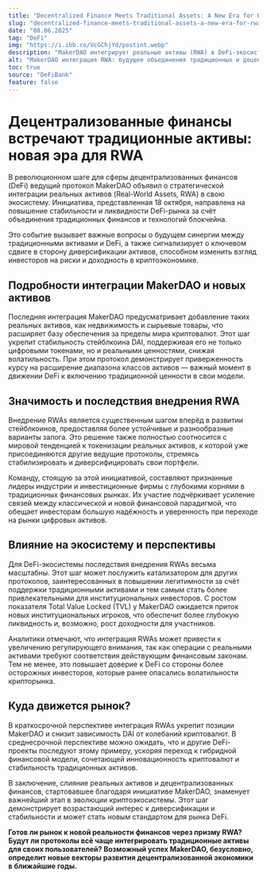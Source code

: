 ```yaml
---
title: "Decentralized Finance Meets Traditional Assets: A New Era for RWA"
slug: "decentralized-finance-meets-traditional-assets-a-new-era-for-rwa"
date: "08.06.2025"
tag: "DeFi"
img: "https://i.ibb.co/VcGChjYd/postint.webp"
description: "MakerDAO интегрирует реальные активы (RWA) в DeFi-экосистему, открывая новый этап развития для стабильности, ликвидности и взаимодействия традиционных и децентрализованных финансов."
alt: "MakerDAO интеграция RWA: будущее объединения традиционных и децентрализованных финансов"
toc: true
source: "DeFiBank"
feature: false
---
```


# Децентрализованные финансы встречают традиционные активы: новая эра для RWA

В революционном шаге для сферы децентрализованных финансов (DeFi) ведущий протокол MakerDAO объявил о стратегической интеграции реальных активов (Real-World Assets, RWA) в свою экосистему. Инициатива, представленная 18 октября, направлена на повышение стабильности и ликвидности DeFi-рынка за счёт объединения традиционных финансов и технологий блокчейна.

Это событие вызывает важные вопросы о будущем синергии между традиционными активами и DeFi, а также сигнализирует о ключевом сдвиге в сторону диверсификации активов, способном изменить взгляд инвесторов на риски и доходность в криптоэкономике.

## Подробности интеграции MakerDAO и новых активов

Последняя интеграция MakerDAO предусматривает добавление таких реальных активов, как недвижимость и сырьевые товары, что расширяет базу обеспечения за пределы мира криптовалют. Этот шаг укрепит стабильность стейблкоина DAI, поддерживая его не только цифровыми токенами, но и реальными ценностями, снижая волатильность. При этом протокол демонстрирует приверженность курсу на расширение диапазона классов активов — важный момент в движении DeFi к включению традиционной ценности в свои модели.

## Значимость и последствия внедрения RWA

Внедрение RWAs является существенным шагом вперёд в развитии стейблкоинов, предоставляя более устойчивые и разнообразные варианты залога. Это решение также полностью соотносится с мировой тенденцией к токенизации реальных активов, к которой уже присоединяются другие ведущие протоколы, стремясь стабилизировать и диверсифицировать свои портфели.

Команду, стоящую за этой инициативой, составляют признанные лидеры индустрии и инвестиционные фирмы с глубокими корнями в традиционных финансовых рынках. Их участие подчёркивает усиление связей между классической и новой финансовой парадигмой, что обещает инвесторам большую надёжность и уверенность при переходе на рынки цифровых активов.

## Влияние на экосистему и перспективы

Для DeFi-экосистемы последствия внедрения RWAs весьма масштабны. Этот шаг может послужить катализатором для других протоколов, заинтересованных в повышении легитимности за счёт поддержки традиционными активами и тем самым стать более привлекательными для институциональных инвесторов. С ростом показателя Total Value Locked (TVL) у MakerDAO ожидается приток новых институциональных игроков, что обеспечит более глубокую ликвидность и, возможно, рост доходности для участников.

Аналитики отмечают, что интеграция RWAs может привести к увеличению регулирующего внимания, так как операции с реальными активами требуют соответствия действующим финансовым законам. Тем не менее, это повышает доверие к DeFi со стороны более осторожных инвесторов, которые ранее опасались волатильности крипторынка.

## Куда движется рынок?

В краткосрочной перспективе интеграция RWAs укрепит позиции MakerDAO и снизит зависимость DAI от колебаний криптовалют. В среднесрочной перспективе можно ожидать, что и другие DeFi-проекты последуют этому примеру, ускоряя переход к гибридной финансовой модели, сочетающей инновационность криптовалют и стабильность традиционных активов.

В заключение, слияние реальных активов и децентрализованных финансов, стартовавшее благодаря инициативе MakerDAO, знаменует важнейший этап в эволюции криптоэкосистемы. Этот шаг демонстрирует возрастающий интерес к диверсификации и стабильности и может стать новым стандартом для рынка DeFi.

**Готов ли рынок к новой реальности финансов через призму RWA? Будут ли протоколы всё чаще интегрировать традиционные активы для своих пользователей? Возможный успех MakerDAO, безусловно, определит новые векторы развития децентрализованной экономики в ближайшие годы.**